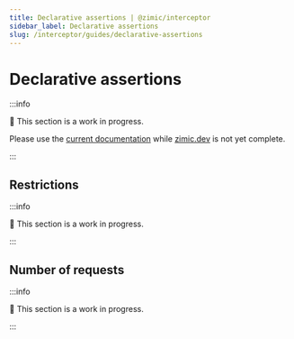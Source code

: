 ```yaml
---
title: Declarative assertions | @zimic/interceptor
sidebar_label: Declarative assertions
slug: /interceptor/guides/declarative-assertions
---
```


# Declarative assertions

:::info

🚧 This section is a work in progress.

Please use the [current documentation](https://github.com/zimicjs/zimic/wiki) while [zimic.dev](/) is not yet complete.

:::

## Restrictions

:::info

🚧 This section is a work in progress.

:::

## Number of requests

:::info

🚧 This section is a work in progress.

:::
